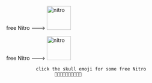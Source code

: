 free Nitro --->  [<a href="https://emoji.gg/emoji/9001-nitro"><img src="https://cdn3.emoji.gg/emojis/9001-nitro.png" width="64px" height="64px" alt="nitro"></a>](https://www.youtube.com/watch?v=xvFZjo5PgG0)


free Nitro --->  [<a href="https://emoji.gg/emoji/9001-nitro"><img src="https://cdn3.emoji.gg/emojis/9001-nitro.png" width="64px" height="64px" alt="nitro"></a>](https://www.youtube.com/watch?v=xvFZjo5PgG0)


       
               click the skull emoji for some free Nitro
                      💯💯💯💯💯💯💯💯💯💯
